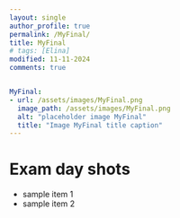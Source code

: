 ```yaml
---
layout: single
author_profile: true
permalink: /MyFinal/
title: MyFinal
# tags: [Elina]
modified: 11-11-2024
comments: true


MyFinal:
- url: /assets/images/MyFinal.png
  image_path: /assets/images/MyFinal.png
  alt: "placeholder image MyFinal"
  title: "Image MyFinal title caption"
---
```


# Exam day shots



<!-- ![Image MyFinal title caption](/assets/images/MyFinal.png) -->

- sample item 1
- sample item 2



